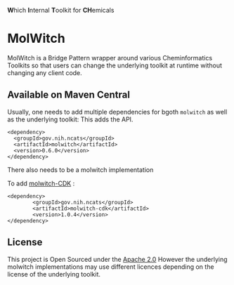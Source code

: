 **W**hich **I**nternal **T**oolkit for **CH**emicals
# MolWitch
MolWitch is a Bridge Pattern wrapper around various Cheminformatics Toolkits
so that users can change the underlying toolkit at runtime without changing
any client code.


## Available on Maven Central
Usually, one needs to add multiple dependencies for bgoth `molwitch` as well as the underlying toolkit:
This adds the API.
```
<dependency>
  <groupId>gov.nih.ncats</groupId>
  <artifactId>molwitch</artifactId>
  <version>0.6.0</version>
</dependency>
```

There also needs to be a molwitch implementation

To add [molwitch-CDK](https://github.com/ncats/molwitch-cdk) :
```
<dependency>
        <groupId>gov.nih.ncats</groupId>
        <artifactId>molwitch-cdk</artifactId>
        <version>1.0.4</version>
</dependency>
```

## License 
This project is Open Sourced under the [Apache 2.0](http://www.apache.org/licenses/LICENSE-2.0) 
However the underlying molwitch implementations may use different licences depending on the license
of the underlying toolkit.

